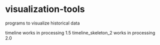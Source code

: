 visualization-tools
===================

programs to visualize historical data

timeline works in processing 1.5
timeline_skeleton_2 works in processing 2.0
